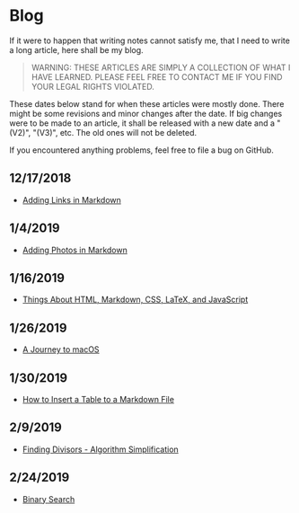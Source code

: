 # Blog

If it were to happen that writing notes cannot satisfy me, that I need to write a long article, here shall be my blog.

> WARNING: THESE ARTICLES ARE SIMPLY A COLLECTION OF WHAT I HAVE LEARNED. PLEASE FEEL FREE TO CONTACT ME IF YOU FIND YOUR LEGAL RIGHTS VIOLATED.

These dates below stand for when these articles were mostly done. There might be some revisions and minor changes after the date. If big changes were to be made to an article, it shall be released with a new date and a "(V2)", "(V3)", etc. The old ones will not be deleted.

If you encountered anything problems, feel free to file a bug on GitHub.

## 12/17/2018

- [Adding Links in Markdown](https://angelohyang.github.io/Blog/Dec.%202018/Adding%20Links%20in%20Markdown)

## 1/4/2019

- [Adding Photos in Markdown](https://angelohyang.github.io/Blog/Jan.%202019/Adding%20Photos%20in%20Markdown)

## 1/16/2019

- [Things About HTML, Markdown, CSS, LaTeX, and JavaScript](https://angelohyang.github.io/Blog/Jan.%202019/Things%20About%20HTML%2C%20Markdown%2C%20CSS%2C%20LaTeX%2C%20and%20JavaScript)

## 1/26/2019

- [A Journey to macOS](https://angelohyang.github.io/Blog/Jan.%202019/A%20Journey%20to%20macOS)

## 1/30/2019

- [How to Insert a Table to a Markdown File](https://angelohyang.github.io/Blog/Jan.%202019/How%20to%20Insert%20a%20Table%20to%20a%20Markdown%20File)

## 2/9/2019

- [Finding Divisors - Algorithm Simplification](https://angelohyang.github.io/Blog/Feb.%202019/Finding%20Divisors%20-%20Algorithm%20Simplification)

## 2/24/2019

- [Binary Search](https://angelohyang.github.io/Blog/Feb.%202019/Feb.%202019/Binary%20Search)